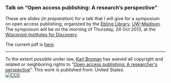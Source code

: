 ### Talk on &ldquo;Open access publishing: A research&rsquo;s perspective&rdquo;

These are slides (_in preparation_) for a talk that I will give for a symposium on open
access publishing, organized by the
[Ebling Library](http://ebling.library.wisc.edu),
[UW&ndash;Madison](http://www.wisc.edu).
The symposium will be on the morning of Thursday, 24 Oct 2013, at
the [Wisconsin Institutes for Discovery](http://discovery.wisc.edu/discovery).

The current pdf is [here](http://www.biostat.wisc.edu/~kbroman/presentations/openaccess.pdf).

<hr/>

To the extent possible under law,
[Karl Broman](http://github.com/kbroman)
has waived all copyright and related or neighboring rights to
&ldquo;[Open access publishing: A researcher's perspective](http://github.com/kbroman/Talk_OpenAccess)&rdquo;.
This work is published from: United States.
<br/>
[![CC0](http://i.creativecommons.org/p/zero/1.0/88x31.png)](http://creativecommons.org/publicdomain/zero/1.0/)
